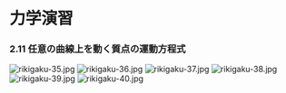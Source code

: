 <script type="text/javascript" async src="https://cdnjs.cloudflare.com/ajax/libs/mathjax/2.7.7/MathJax.js?config=TeX-MML-AM_CHTML">
</script>

<script type="text/x-mathjax-config">
 MathJax.Hub.Config({
 tex2jax: {
 inlineMath: [['$', '$'] ],
 displayMath: [ ['$$','$$'], ["\\[","\\]"] ]
 }
 });
</script>

# 力学演習
### 2.11 任意の曲線上を動く質点の運動方程式


![rikigaku-35.jpg](./images/力学演習　野上茂吉郎著-35.jpg "rkigaku-35")
![rikigaku-36.jpg](./images/力学演習　野上茂吉郎著-36.jpg "rkigaku-35")
![rikigaku-37.jpg](./images/力学演習　野上茂吉郎著-37.jpg "rkigaku-35")
![rikigaku-38.jpg](./images/力学演習　野上茂吉郎著-38.jpg "rkigaku-35")
![rikigaku-39.jpg](./images/力学演習　野上茂吉郎著-39.jpg "rkigaku-35")
![rikigaku-40.jpg](./images/力学演習　野上茂吉郎著-40.jpg "rkigaku-35")